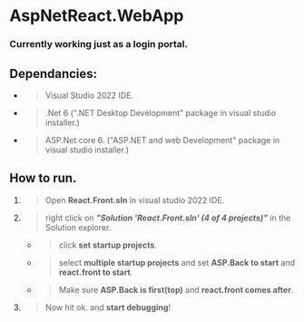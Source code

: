  # AspNetReact.WebApp

### Currently working just as a login portal.

## Dependancies:

- >Visual Studio 2022 IDE.

- >.Net 6 (".NET Desktop Development" package in visual studio installer.)

- >ASP.Net core 6. ("ASP.NET and web Development" package in visual studio installer.)


## How to run.
1. >Open **React.Front.sln** in visual studio 2022 IDE.

2. >right click on ***"Solution 'React.Front.sln' (4 of 4 projects)"*** in the Solution explorer.

    - >click **set startup projects**. 

    - >select **multiple startup projects** and set **ASP.Back to start** and **react.front to start**.

    - >Make sure **ASP.Back is first(top)** and **react.front comes after**. 

3. >Now hit ok. and ****start debugging****! 



